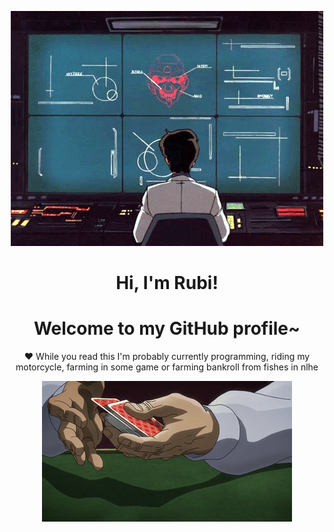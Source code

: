 <p align="center">
  <a><img src="banner.gif" alt="Banner"></a>
</p>

<h1 align="center">Hi, I'm Rubi!</h1>
<h1 align="center">Welcome to my GitHub profile~</h1>

<p align="center">❤ While you read this I'm probably currently programming, riding my motorcycle, farming in some game or farming bankroll from fishes in nlhe</p>

<p align="center">
  <a><img src="cards.gif" alt="Banner"></a>
</p>
